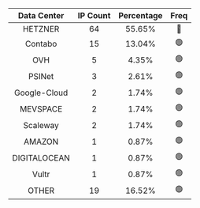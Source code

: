 | Data Center | IP Count | Percentage | Freq |
|:------------:|:--------:|:-----------:|:-----:|
| HETZNER | 64 | 55.65% | 🔴 |
| Contabo | 15 | 13.04% | 🟢 |
| OVH | 5 | 4.35% | 🟢 |
| PSINet | 3 | 2.61% | 🟢 |
| Google-Cloud | 2 | 1.74% | 🟢 |
| MEVSPACE | 2 | 1.74% | 🟢 |
| Scaleway | 2 | 1.74% | 🟢 |
| AMAZON | 1 | 0.87% | 🟢 |
| DIGITALOCEAN | 1 | 0.87% | 🟢 |
| Vultr | 1 | 0.87% | 🟢 |
| OTHER | 19 | 16.52% | 🟢 |